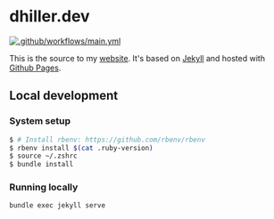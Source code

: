 # dhiller.dev

[![.github/workflows/main.yml](https://github.com/dhiller/dhiller.github.io/actions/workflows/main.yml/badge.svg)](https://github.com/dhiller/dhiller.github.io/actions/workflows/main.yml)

This is the source to my [website](https://www.dhiller.dev). It's based on [Jekyll](https://jekyllrb.com/) and hosted with [Github Pages](https://pages.github.com/).

## Local development

### System setup

```sh
$ # Install rbenv: https://github.com/rbenv/rbenv
$ rbenv install $(cat .ruby-version)
$ source ~/.zshrc
$ bundle install
```

### Running locally

```sh
bundle exec jekyll serve
```
